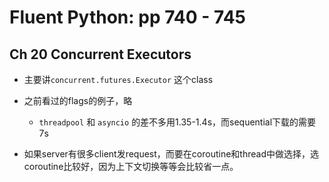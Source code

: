 # Fluent Python: pp 740 - 745

## Ch 20 Concurrent Executors

- 主要讲`concurrent.futures.Executor` 这个class
- 之前看过的flags的例子，略
    - `threadpool` 和 `asyncio` 的差不多用1.35-1.4s，而sequential下载的需要7s

- 如果server有很多client发request，而要在coroutine和thread中做选择，选coroutine比较好，因为上下文切换等等会比较省一点。
